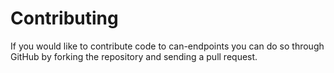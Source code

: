 # Contributing
If you would like to contribute code to can-endpoints you can do so through GitHub by forking the repository and sending a pull request.